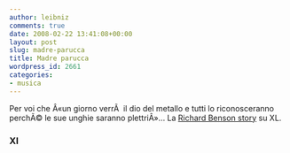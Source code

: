 ```yaml
---
author: leibniz
comments: true
date: 2008-02-22 13:41:08+00:00
layout: post
slug: madre-parucca
title: Madre parucca
wordpress_id: 2661
categories:
- musica
---
```


Per voi che Â«un giorno verrÃ  il dio del metallo e tutti lo riconosceranno perchÃ© le sue unghie saranno plettriÂ»... La [Richard Benson story](http://xl.repubblica.it/dettaglio/65361?ref=rephpsp3) su XL.


### Xl
